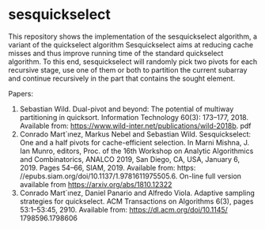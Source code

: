 # sesquickselect
This repository shows the implementation of the sesquickselect algorithm, a variant of the quickselect algorithm
Sesquickselect aims at reducing cache misses and thus improve running time of the standard quickselect algorithm.
To this end, sesquickselect will randomly pick two pivots for each recursive stage, use one of them or both to partition the current subarray and continue recursively in the part that contains the sought element.

Papers:
1. Sebastian Wild. Dual-pivot and beyond: The potential of multiway partitioning in quicksort. Information Technology 60(3): 173–177, 2018. Available from: https://www.wild-inter.net/publications/wild-2018b.
pdf
2. Conrado Mart´ınez, Markus Nebel and Sebastian Wild. Sesquickselect:
One and a half pivots for cache-efficient selection. In Marni Mishna,
J. Ian Munro, editors, Proc. of the 16th Workshop on Analytic Algorithmics and Combinatorics, ANALCO 2019, San Diego, CA, USA,
January 6, 2019. Pages 54–66, SIAM, 2019. Available from: https:
//epubs.siam.org/doi/10.1137/1.9781611975505.6. On-line full version available from https://arxiv.org/abs/1810.12322
3. Conrado Mart´ınez, Daniel Panario and Alfredo Viola. Adaptive sampling
strategies for quickselect. ACM Transactions on Algorithms 6(3), pages
53:1–53:45, 2910. Available from: https://dl.acm.org/doi/10.1145/
1798596.1798606

